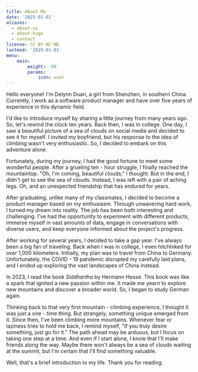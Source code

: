 ```yaml
---
title: About Me
date: '2025-01-01'
aliases:
  - about-us
  - about-hugo
  - contact
license: CC BY-NC-ND
lastmod: '2025-01-01'
menu:
    main: 
        weight: -90
        params:
            icon: user
---
```


Hello everyone! I'm Delynn Duan, a girl from Shenzhen, in southern China. Currently, I work as a software product manager and have over five years of experience in this dynamic field.

I'd like to introduce myself by sharing a little journey from many years ago. So, let's rewind the clock ten years. Back then, I was in college. One day, I saw a beautiful picture of a sea of clouds on social media and decided to see it for myself. I invited my boyfriend, but his response to the idea of climbing wasn't very enthusiastic. So, I decided to embark on this adventure alone.

Fortunately, during my journey, I had the good fortune to meet some wonderful people. After a grueling ten - hour struggle, I finally reached the mountaintop. "Oh, I'm coming, beautiful clouds," I thought. But in the end, I didn't get to see the sea of clouds. Instead, I was left with a pair of aching legs. Oh, and an unexpected friendship that has endured for years.

After graduating, unlike many of my classmates, I decided to become a product manager based on my enthusiasm. Through unwavering hard work, I turned my dream into reality. The job has been both interesting and challenging. I've had the opportunity to experiment with different products, immerse myself in vast amounts of data, engage in conversations with diverse users, and keep everyone informed about the project's progress.


After working for several years, I decided to take a gap year. I've always been a big fan of traveling. Back when I was in college, I even hitchhiked for over 1,000 kilometers. Initially, my plan was to travel from China to Germany. Unfortunately, the COVID - 19 pandemic disrupted my carefully laid plans, and I ended up exploring the vast landscapes of China instead.


In 2023, I read the book _Siddhartha_ by Hermann Hesse. This book was like a spark that ignited a new passion within me. It made me yearn to explore new mountains and discover a broader world. So, I began to study German again.

  
Thinking back to that very first mountain - climbing experience, I thought it was just a one - time thing. But strangely, something unique emerged from it. Since then, I've been climbing more mountains. Whenever fear or laziness tries to hold me back, I remind myself, "If you truly desire something, just go for it." The path ahead may be arduous, but I focus on taking one step at a time. And even if I start alone, I know that I'll make friends along the way. Maybe there won't always be a sea of clouds waiting at the summit, but I'm certain that I'll find something valuable.

Well, that's a brief introduction to my life. Thank you for reading.
